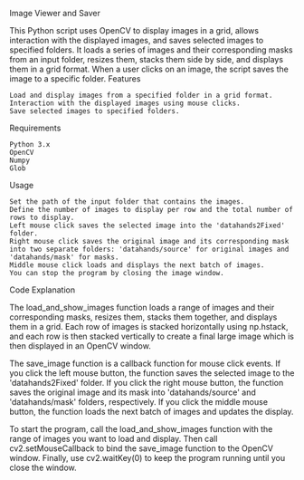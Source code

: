 Image Viewer and Saver

This Python script uses OpenCV to display images in a grid, allows interaction with the displayed images, and saves selected images to specified folders. It loads a series of images and their corresponding masks from an input folder, resizes them, stacks them side by side, and displays them in a grid format. When a user clicks on an image, the script saves the image to a specific folder.
Features

    Load and display images from a specified folder in a grid format.
    Interaction with the displayed images using mouse clicks.
    Save selected images to specified folders.

Requirements

    Python 3.x
    OpenCV
    Numpy
    Glob

Usage

    Set the path of the input folder that contains the images.
    Define the number of images to display per row and the total number of rows to display.
    Left mouse click saves the selected image into the 'datahands2Fixed' folder.
    Right mouse click saves the original image and its corresponding mask into two separate folders: 'datahands/source' for original images and 'datahands/mask' for masks.
    Middle mouse click loads and displays the next batch of images.
    You can stop the program by closing the image window.

Code Explanation

The load_and_show_images function loads a range of images and their corresponding masks, resizes them, stacks them together, and displays them in a grid. Each row of images is stacked horizontally using np.hstack, and each row is then stacked vertically to create a final large image which is then displayed in an OpenCV window.

The save_image function is a callback function for mouse click events. If you click the left mouse button, the function saves the selected image to the 'datahands2Fixed' folder. If you click the right mouse button, the function saves the original image and its mask into 'datahands/source' and 'datahands/mask' folders, respectively. If you click the middle mouse button, the function loads the next batch of images and updates the display.

To start the program, call the load_and_show_images function with the range of images you want to load and display. Then call cv2.setMouseCallback to bind the save_image function to the OpenCV window. Finally, use cv2.waitKey(0) to keep the program running until you close the window.

